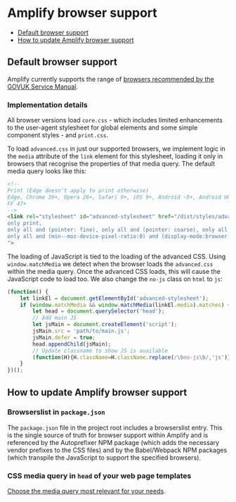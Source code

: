 # Amplify browser support

* [Default browser support](#default-browser-support)
* [How to update Amplify browser support](#how-to-update-amplify-browser-support)

## Default browser support

Amplify currently supports the range of [browsers recommended by the GOVUK Service Manual](https://www.gov.uk/service-manual/technology/designing-for-different-browsers-and-devices).

### Implementation details

All browser versions load `core.css` - which includes limited enhancements to the user-agent stylesheet for global elements and some simple component styles - and `print.css`.

To load `advanced.css` in just our supported browsers, we implement logic in the `media` attribute of the `link` element for this stylesheet, loading it only in browsers that recognise the properties of that media query. The default media query looks like this:

```HTML
<!--
Print (Edge doesn't apply to print otherwise)
Edge, Chrome 39+, Opera 26+, Safari 9+, iOS 9+, Android ~5+, Android UCBrowser ~11.8+
FF 47+
-->
<link rel="stylesheet" id="advanced-stylesheet" href="/dist/styles/advanced.min.css" media="
only print,
only all and (pointer: fine), only all and (pointer: coarse), only all and (pointer: none),
only all and (min--moz-device-pixel-ratio:0) and (display-mode:browser), (min--moz-device-pixel-ratio:0) and (display-mode:fullscreen)
">
```

The loading of JavaScript is tied to the loading of the advanced CSS. Using `window.matchMedia` we detect when the browser loads the `advanced.css` within the media query. Once the advanced CSS loads, this will cause the JavaScript code to load too. We also change the `no-js` class on `html` to `js`:

```javascript
(function() {
	let linkEl = document.getElementById('advanced-stylesheet');
	if (window.matchMedia && window.matchMedia(linkEl.media).matches) {
		let head = document.querySelector('head');
		// Add main JS
		let jsMain = document.createElement('script');
		jsMain.src = 'path/to/main.js';
		jsMain.defer = true;
		head.appendChild(jsMain);
		// Update classname to show JS is available
		(function(H){H.className=H.className.replace(/\bno-js\b/,'js')})(document.documentElement);
	}
})();
```

## How to update Amplify browser support

### Browserslist in `package.json`

The `package.json` file in the project root includes a browserslist entry. This is the single source of truth for browser support within Amplify and is referenced by the Autoprefixer NPM package (which adds the necessary vendor prefixes to the CSS files) and by the Babel/Webpack NPM packages (which transpile the JavaScript to support the specified browsers).

### CSS media query in `head` of your web page templates

[Choose the media query most relevant for your needs](https://github.com/Fall-Back/CSS-Mustard-Cut).
